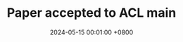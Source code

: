 ---
title:          Paper accepted to ACL main
date:           2024-05-15 00:01:00 +0800

headline: >-
  This new paper focuses on evaluating the ad understanding abilities of contrastive vision-and-language models. Check out the preprint to find out more. Many thanks to <a href="https://staff.fnwi.uva.nl/r.fernandezrovira/" target="_blank">Raquel</a> and <a href="https://albertotestoni.github.io/" target="_blank">Alberto</a> for supervising this project! 
# cover:          assets/images/covers/cover1.jpg

links:
  Paper: https://arxiv.org/abs/2405.20846
---